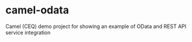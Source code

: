 # camel-odata
Camel (CEQ) demo project for showing an example of OData and REST API service integration
